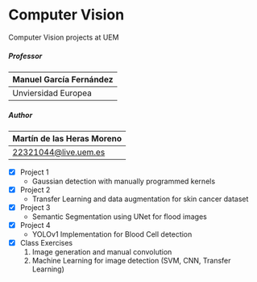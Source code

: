 # Computer Vision
Computer Vision projects at UEM

##### Professor
| Manuel García Fernández
| --------------------------
| Unviersidad Europea

##### Author
| Martín de las Heras Moreno
| --------------------------
| 22321044@live.uem.es

 - [x] Project 1
   - Gaussian detection with manually programmed kernels
 - [x] Project 2
   - Transfer Learning and data augmentation for skin cancer dataset
 - [x] Project 3
   - Semantic Segmentation using UNet for flood images
 - [x] Project 4
   - YOLOv1 Implementation for Blood Cell detection
 - [x] Class Exercises
   1. Image generation and manual convolution
   2. Machine Learning for image detection (SVM, CNN, Transfer Learning)
